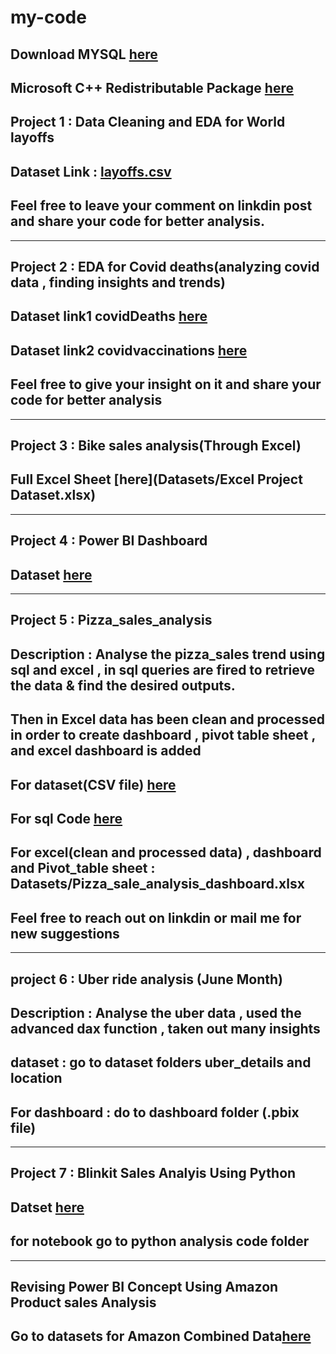 # my-code
## Download MYSQL [here](https://dev.mysql.com/downloads/installer/)
## Microsoft C++ Redistributable Package [here](https://www.techspot.com/downloads/6776-visual-c-redistributable-package.html#google_vignette)
## Project 1 : Data Cleaning and EDA for World layoffs
## Dataset Link : [layoffs.csv](https://github.com/user-attachments/files/19112221/layoffs.csv)
## Feel free to leave your comment on linkdin post and share your code for better analysis.
-------------------------------------------------------------------------------------------------------------------------------------------------------------------------------
## Project 2 : EDA for Covid deaths(analyzing covid data , finding insights and trends)
## Dataset link1 covidDeaths [here](https://github.com/user-attachments/files/19148332/CovidDeaths.1.xlsx)
## Dataset link2 covidvaccinations [here](https://github.com/user-attachments/files/19148334/CovidVaccinations.1.xlsx)
## Feel free to give your insight on it and share your code for better analysis
--------------------------------------------------------------------------------------------------------------------------------------------------------------------------------
## Project 3 : Bike sales analysis(Through Excel)
## Full Excel Sheet [here](Datasets/Excel Project Dataset.xlsx)
--------------------------------------------------------------------------------------------------------------------------------------------------------------------------------
## Project 4 : Power BI Dashboard
## Dataset [here](Datasets/Apocolypse_dataset.xlsx)
-------------------------------------------------------------------------------------------------------------------------------------------------------------------------------
## Project 5 : Pizza_sales_analysis
## Description : Analyse the pizza_sales trend using sql and excel , in sql queries are fired to retrieve the data & find the desired outputs.
## Then in Excel data has been clean and processed in order to create dashboard , pivot table sheet , and excel dashboard is added
## For dataset(CSV file) [here](Datasets/pizza_sales.csv)
## For sql Code [here](SQL_project/Pizza_sales.sql)
## For excel(clean and processed data) ,  dashboard and Pivot_table sheet : Datasets/Pizza_sale_analysis_dashboard.xlsx
## Feel free to reach out on linkdin or mail me for new suggestions
--------------------------------------------------------------------------------------------------------------------------------------------------------------------------------
## project 6 : Uber ride analysis (June Month)
## Description : Analyse the uber data , used the advanced dax function , taken out many insights
## dataset : go to dataset folders uber_details and location
## For dashboard : do to dashboard folder (.pbix file)
----------------------------------------------------------------------------------------------------------------------------------------------------------------------------------
## Project 7 : Blinkit Sales Analyis Using Python
## Datset [here](https://github.com/hussainali99a/my-code/tree/main/Datasets)
## for notebook go to python analysis code folder 
----------------------------------------------------------------------------------------------------------------------------------------------------------------------------------
## Revising Power BI Concept Using Amazon Product sales Analysis
## Go to datasets for Amazon Combined Data[here](https://github.com/hussainali99a/my-code/tree/main/Datasets)

